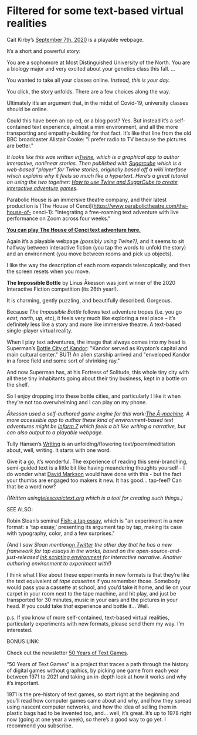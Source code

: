 # Filtered for some text-based virtual realities

Cait Kirby’s [September 7th,
2020](https://caitkirby.com/downloads/Fall%202020.html) is a playable webpage.

It’s a short and powerful story:

You are a sophomore at Most Distinguished University of the North. You are a
biology major and very excited about your genetics class this fall. …

You wanted to take all your classes online. _Instead, this is your day._

You click, the story unfolds. There are a few choices along the way.

Ultimately it’s an argument that, in the midst of Covid-19, university classes
should be online.

Could this have been an op-ed, or a blog post? Yes. But instead it’s a self-
contained text experience, almost a mini environment, and all the more
transporting and empathy-building for that fact. It’s like that line from the
old BBC broadcaster Alistair Cooke: "I prefer radio to TV because the pictures
are better."

_It looks like this was written in[Twine](http://twinery.org), which is a
graphical app to author interactive, nonlinear stories. Then published with
[Sugarcube](http://www.motoslave.net/sugarcube/2/) which is a web-based
“player” for Twine stories, originally based off a wiki interface which
explains why it feels so much like a hypertext. Here’s a great tutorial on
using the two together: [How to use Twine and SugarCube to create interactive
adventure games](https://opensource.com/article/18/2/twine-gaming)._

Parabolic House is an immersive theatre company, and their latest production
is [The House of Cenci](https://www.parabolictheatre.com/the-house-of-
cenci-1): "Integrating a free-roaming text adventure with live performance on
Zoom across four weeks."

**[You can play The House of Cenci text adventure
here.](https://www.parabolictheatre.com/the-house-of-cenci-hidden)**

Again it’s a playable webpage _(possibly using Twine?),_ and it seems to sit
halfway between interactive fiction (you tap the words to unfold the story)
and an environment (you move between rooms and pick up objects).

I like the way the description of each room expands telescopically, and then
the screen resets when you move.

**The Impossible Bottle** by Linus Åkesson was joint winner of the 2020
Interactive Fiction competition (its 26th year!).

It is charming, gently puzzling, and beautifully described. Gorgeous.

Because _The Impossible Bottle_ follows text adventure tropes (i.e. you go
_east, north, up,_ etc), it feels very much like exploring a real place – it’s
definitely less like a story and more like immersive theatre. A text-based
single-player virtual reality.

When I play text adventures, the image that always comes into my head is
Superman’s [Bottle City of Kandor](https://superman.fandom.com/wiki/Kandor):
"Kandor served as Krypton’s capital and main cultural center." BUT! An alien
starship arrived and "enveloped Kandor in a force field and some sort of
shrinking ray."

And now Superman has, at his Fortress of Solitude, this whole tiny city with
all these tiny inhabitants going about their tiny business, kept in a bottle
on the shelf.

So I enjoy dropping into these bottle cities, and particularly I like it when
they’re not too overwhelming and I can play on my phone.

_Åkesson used a self-authored game engine for this work:[The
Å-machine](https://linusakesson.net/dialog/aamachine/). A more accessible app
to author these kind of environment-based text adventures might be [Inform
7](http://inform7.com) which feels a bit like writing a narrative, but can
also output to a playable webpage._

Tully Hansen’s [Writing](http://overland.org.au/media/writing/) is an
unfolding/flowering text/poem/meditation about, well, writing. It starts with
one word.

Give it a go, it’s wonderful. The experience of reading this semi-branching,
semi-guided text is a little bit like having meandering thoughts yourself - I
do wonder what [David Markson](https://en.wikipedia.org/wiki/David_Markson)
would have done with this - but the fact your thumbs are engaged too makers it
new. It has good… tap-feel? Can that be a word now?

_(Written using[telescopictext.org](http://www.telescopictext.org) which is a
tool for creating such things.)_

SEE ALSO:

Robin Sloan’s seminal [Fish: a tap essay](https://www.robinsloan.com/fish/),
which is "an experiment in a new format: a ‘tap essay,’ presenting its
argument tap by tap, making its case with typography, color, and a few
surprises."

_(And I saw Sloan mention[on
Twitter](https://twitter.com/robinsloan/status/1363895970589675523?s=20) the
other day that he has a new framework for tap essays in the works, based on
the open-source-and-just-released [ink scripting
environment](https://www.inklestudios.com/2021/02/22/ink-version-1.html) for
interactive narrative. Another authoring environment to experiment with!)_

I think what I like about these experiments in new formats is that they’re
like the text equivalent of _tape cassettes_ if you remember those. Somebody
would pass you a cassette at school, and you’d take it home, and lie on your
carpet in your room next to the tape machine, and hit play, and just be
transported for 30 minutes, music in your ears and the pictures in your head.
If you could take _that_ experience and bottle it… Well.

p.s. If you know of more self-contained, text-based virtual realities,
particularly experiments with new formats, please send them my way. I’m
interested.

BONUS LINK:

Check out the newsletter [50 Years of Text Games](https://if50.substack.com).

“50 Years of Text Games” is a project that traces a path through the history
of digital games without graphics, by picking one game from each year between
1971 to 2021 and taking an in-depth look at how it works and why it’s
important.

1971 is the pre-history of text games, so start right at the beginning and
you’ll read how computer games came about and why, and how they spread using
nascent computer networks, and how the idea of selling them in plastic bags
had to be invented too, and… well, it’s great. It’s up to 1978 right now
(going at one year a week), so there’s a good way to go yet. I recommend you
subscribe.

